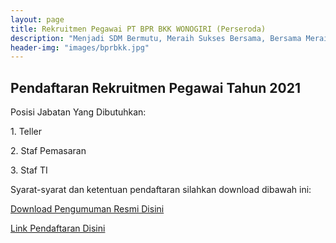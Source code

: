 ```yaml
---
layout: page
title: Rekruitmen Pegawai PT BPR BKK WONOGIRI (Perseroda)
description: "Menjadi SDM Bermutu, Meraih Sukses Bersama, Bersama Meraih Sukes"
header-img: "images/bprbkk.jpg"
---
```

## Pendaftaran Rekruitmen Pegawai Tahun 2021

Posisi Jabatan Yang Dibutuhkan:
<p>1. Teller</p>
<p>2. Staf Pemasaran</p>
<p>3. Staf TI</p>
Syarat-syarat dan ketentuan pendaftaran silahkan download dibawah ini:

[Download Pengumuman Resmi Disini](/rekrutmen/Pengumuman/PENGUMUMAN.pdf)

<p><a href="https://bit.ly/recruitbkk">Link Pendaftaran Disini</a></p>

